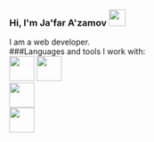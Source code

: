 ### Hi, I'm Ja'far A'zamov <img src="https://i.giphy.com/media/gM5qFksULw54NMWyry/giphy.webp" width="30px">
I am a web developer. </br>
###Languages and tools I work with:
</br>
<code height="25px"><img src="https://www.nicepng.com/png/full/352-3529769_html5-course-training-content-details-logo-html-5.png" width="45px"></code>
<code height="25px"><img src="https://w7.pngwing.com/pngs/4/808/png-transparent-css3-css3-logo-logo-language-programming-language-css-3d-icon-thumbnail.png" width="45px"> </code>
<code height="25px"><img src="https://www.nicepng.com/png/full/352-3529769_html5-course-training-content-details-logo-html-5.png" width="45px"> </code>
<code height="25px"><img src="https://www.nicepng.com/png/full/352-3529769_html5-course-training-content-details-logo-html-5.png" width="45px"> </code>

